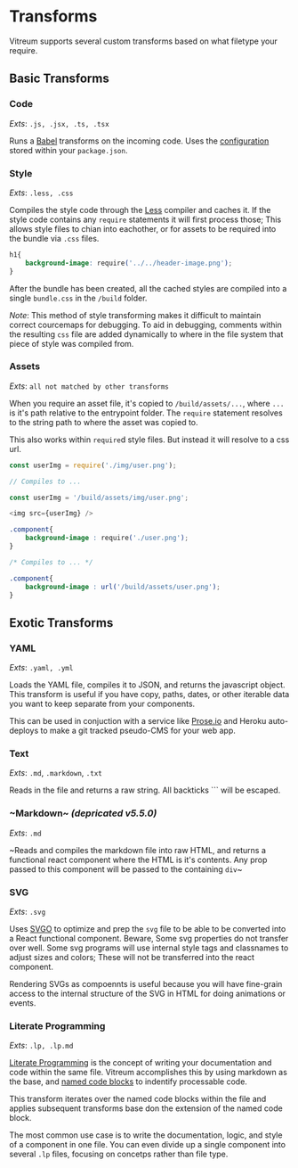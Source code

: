 # Transforms
Vitreum supports several custom transforms based on what filetype your require.

## Basic Transforms

### Code
*Exts*: `.js, .jsx, .ts, .tsx`

Runs a [Babel](https://babeljs.io/) transforms on the incoming code. Uses the [configuration](https://babeljs.io/docs/en/babelrc.html#use-via-packagejson) stored within your `package.json`.

### Style
*Exts*: `.less, .css`

Compiles the style code through the [Less](http://lesscss.org/) compiler and caches it. If the style code contains any `require` statements it will first process those; This allows style files to chian into eachother, or for assets to be required into the bundle via `.css` files.

```css
h1{
	background-image: require('../../header-image.png');
}
```

After the bundle has been created, all the cached styles are compiled into a single `bundle.css` in the `/build` folder.

*Note*: This method of style transforming makes it difficult to maintain correct courcemaps for debugging. To aid in debugging, comments within the resulting `css` file are added dynamically to where in the file system that piece of style was compiled from.


### Assets
*Exts*: `all not matched by other transforms`

When you require an asset file, it's copied to `/build/assets/...`, where `...` is it's path relative to the entrypoint folder. The `require` statement resolves to the string path to where the asset was copied to.

This also works within `require`d style files. But instead it will resolve to a css url.

```js
const userImg = require('./img/user.png');

// Compiles to ...

const userImg = '/build/assets/img/user.png';

<img src={userImg} />
```

```css
.component{
	background-image : require('./user.png');
}

/* Compiles to ... */

.component{
	background-image : url('/build/assets/user.png');
}
```


## Exotic Transforms

### YAML
*Exts*: `.yaml, .yml`

Loads the YAML file, compiles it to JSON, and returns the javascript object. This transform is useful if you have copy, paths, dates, or other iterable data you want to keep separate from your components.

This can be used in conjuction with a service like [Prose.io](http://prose.io/#about) and Heroku auto-deploys to make a git tracked pseudo-CMS for your web app.

### Text
*Exts*: `.md`, `.markdown`, `.txt`

Reads in the file and returns a raw string. All backticks `\`` will be escaped.

### ~Markdown~ _(depricated v5.5.0)_
*Exts*: `.md`

~Reads and compiles the markdown file into raw HTML, and returns a functional react component where the HTML is it's contents. Any prop passed to this component will be passed to the containing `div`~

### SVG
*Exts*: `.svg`

Uses [SVGO](https://www.npmjs.com/package/svgo) to optimize and prep the `svg` file to be able to be converted into a React functional component. Beware, Some svg properties do not transfer over well. Some svg programs will use internal style tags and classnames to adjust sizes and colors; These will not be transferred into the react component.

Rendering SVGs as compoennts is useful because you will have fine-grain access to the internal structure of the SVG in HTML for doing animations or events.


### Literate Programming
*Exts*: `.lp, .lp.md`

[Literate Programming](https://en.wikipedia.org/wiki/Literate_programming) is the concept of writing your documentation and code within the same file. Vitreum accomplishes this by using markdown as the base, and [named code blocks](https://help.github.com/articles/creating-and-highlighting-code-blocks/#syntax-highlighting) to indentify processable code.

This transform iterates over the named code blocks within the file and applies subsequent transforms base don the extension of the named code block.

The most common use case is to write the documentation, logic, and style of a component in one file. You can even divide up a single component into several `.lp` files, focusing on concetps rather than file type.

